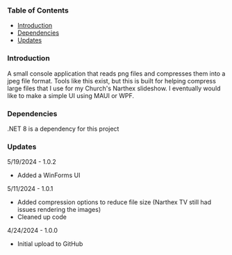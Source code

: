 
### Table of Contents
- [Introduction](#introduction)
- [Dependencies](#dependencies)
- [Updates](#updates)


### Introduction 
A small console application that reads png files and compresses them into a jpeg file format. Tools like this exist, but this is built for helping compress large files that I use for my Church's Narthex slideshow.
I eventually would like to make a simple UI using MAUI or WPF. 

### Dependencies
.NET 8 is a dependency for this project

### Updates 

5/19/2024 - 1.0.2
- Added a WinForms UI

5/11/2024 - 1.0.1
- Added compression options to reduce file size (Narthex TV still had issues rendering the images)
- Cleaned up code

4/24/2024 - 1.0.0
- Initial upload to GitHub




